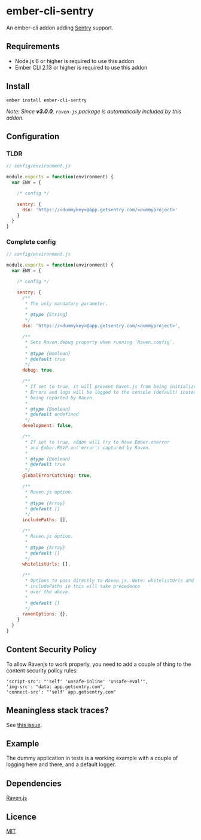 ember-cli-sentry
================

An ember-cli addon adding [Sentry](https://www.getsentry.com) support.


## Requirements

- Node.js 6 or higher is required to use this addon
- Ember CLI 2.13 or higher is required to use this addon


## Install

```
ember install ember-cli-sentry
```

_Note: Since **v3.0.0**, `raven-js` package is automatically included by this addon._

## Configuration

### TLDR

```js
// config/environment.js

module.exports = function(environment) {
  var ENV = {

    /* config */

    sentry: {
      dsn: 'https://<dummykey>@app.getsentry.com/<dummyproject>'
    }
  }
}
```

### Complete config

```js
// config/environment.js

module.exports = function(environment) {
  var ENV = {

    /* config */

    sentry: {
      /**
       * The only mandatory parameter.
       *
       * @type {String}
       */
      dsn: 'https://<dummykey>@app.getsentry.com/<dummyproject>',

      /**
       * Sets Raven.debug property when running `Raven.config`.
       *
       * @type {Boolean}
       * @default true
       */
      debug: true,

      /**
       * If set to true, it will prevent Raven.js from being initialized.
       * Errors and logs will be logged to the console (default) instead of
       * being reported by Raven.
       *
       * @type {Boolean}
       * @default undefined
       */
      development: false,

      /**
       * If set to true, addon will try to have Ember.onerror
       * and Ember.RSVP.on('error') captured by Raven.
       *
       * @type {Boolean}
       * @default true
       */
      globalErrorCatching: true,

      /**
       * Raven.js option.
       *
       * @type {Array}
       * @default []
       */
      includePaths: [],

      /**
       * Raven.js option.
       *
       * @type {Array}
       * @default []
       */
      whitelistUrls: [],

      /**
       * Options to pass directly to Raven.js. Note: whitelistUrls and
       * includePaths in this will take precedence
       * over the above.
       *
       * @default {}
       */
      ravenOptions: {},
    }
  }
}
```

## Content Security Policy

To allow Ravenjs to work properly, you need to add a couple of thing to the content security policy rules:

```
'script-src': "'self' 'unsafe-inline' 'unsafe-eval'",
'img-src': "data: app.getsentry.com",
'connect-src': "'self' app.getsentry.com"
```

## Meaningless stack traces?

See [this issue](https://github.com/damiencaselli/ember-cli-sentry/issues/28).

## Example

The dummy application in tests is a working example with a couple of logging here and there, and a default logger.

## Dependencies

[Raven.js](https://github.com/getsentry/raven-js)

## Licence

[MIT](https://raw.githubusercontent.com/damiencaselli/ember-cli-sentry/master/LICENSE.md)
